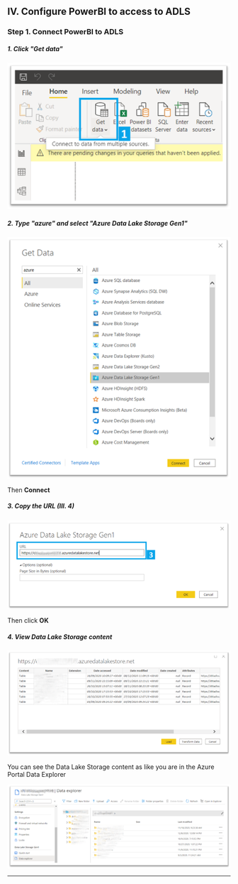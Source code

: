 ## IV. Configure PowerBI to access to ADLS

### Step 1. Connect PowerBI to ADLS 

##### 1. Click "Get data"

![powerbi_config_1](imgs/powerbi_config_1.png "")

##### 2. Type "azure" and select "Azure Data Lake Storage Gen1"

![powerbi_config_2](imgs/powerbi_config_2.png "")

Then **Connect**

##### 3. Copy the URL (III. 4)

![powerbi_config_3](imgs/powerbi_config_3.png "")

Then click **OK**

##### 4. View Data Lake Storage content

![powerbi_config_4](imgs/powerbi_config_4.png "")

You can see the Data Lake Storage content as like you are in the Azure Portal Data Explorer

![powerbi_config_5](imgs/powerbi_config_5.png "")

---